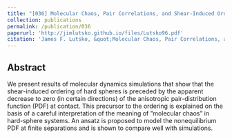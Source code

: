 ```yaml
---
title: "[036] Molecular Chaos, Pair Correlations, and Shear-Induced Ordering of Hard Spheres"
collection: publications
permalink: /publication/036
paperurl: 'http://jimlutsko.github.io/files/Lutsko96.pdf'
citation: 'James F. Lutsko, &quot;Molecular Chaos, Pair Correlations, and Shear-Induced Ordering of Hard Spheres&quot;, <i>Phys. Rev. Lett.</i>, <strong>77</strong>, 2225 (1996)'
---
```

Abstract
---
We present results of molecular dynamics simulations that show that the shear-induced ordering of hard spheres is preceded by the apparent decrease to zero (in certain directions) of the anisotropic pair-distribution function (PDF) at contact. This precursor to the ordering is explained on the basis of a careful interpretation of the meaning of ”molecular chaos” in hard-sphere systems. An ansatz is proposed to model the nonequilibrium PDF at finite separations and is shown to compare well with simulations.
